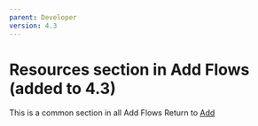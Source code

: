 ```yaml
---
parent: Developer
version: 4.3
---
```


# Resources section in Add Flows (added to 4.3)
This is a common section in all Add Flows
Return to [Add](http://openshift.github.io/openshift-origin-design/dev-perspective/add/add)
